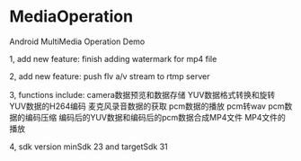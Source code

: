 # MediaOperation
Android MultiMedia Operation Demo

1, add new feature: finish adding watermark for mp4 file

2, add new feature: push flv a/v stream to rtmp server

3, functions include:
    camera数据预览和数据存储
    YUV数据格式转换和旋转
    YUV数据的H264编码
    麦克风录音数据的获取
    pcm数据的播放
    pcm转wav
    pcm数据的编码压缩
    编码后的YUV数据和编码后的pcm数据合成MP4文件
    MP4文件的播放

4, sdk version
    minSdk 23 and targetSdk 31

